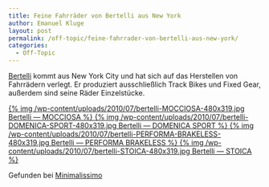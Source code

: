 ```yaml
---
title: Feine Fahrräder von Bertelli aus New York
author: Emanuel Kluge
layout: post
permalink: /off-topic/feine-fahrrader-von-bertelli-aus-new-york/
categories:
  - Off-Topic
---
```


[Bertelli][bertellibici] kommt aus New York City und hat sich auf das Herstellen von Fahrrädern verlegt. Er produziert ausschließlich Track Bikes und Fixed Gear, außerdem sind seine Räder Einzelstücke.

<a href="http://www.bertellibici.com/product.php?works_id=119">
  {% img /wp-content/uploads/2010/07/bertelli-MOCCIOSA-480x319.jpg Bertelli &mdash; MOCCIOSA %}
</a>

<a href="http://www.bertellibici.com/product.php?works_id=116">
  {% img /wp-content/uploads/2010/07/bertelli-DOMENICA-SPORT-480x319.jpg Bertelli &mdash; DOMENICA SPORT %}
</a>

<a href="http://www.bertellibici.com/product.php?works_id=117">
  {% img /wp-content/uploads/2010/07/bertelli-PERFORMA-BRAKELESS-480x319.jpg Bertelli &mdash; PERFORMA BRAKELESS %}
</a>

<a href="http://www.bertellibici.com/product.php?works_id=115">
  {% img /wp-content/uploads/2010/07/bertelli-STOICA-480x319.jpg Bertelli &mdash; STOICA %}
</a>

Gefunden bei [Minimalissimo][minimalissimo]

[bertellibici]: http://www.bertellibici.com/
[minimalissimo]: http://minimalissimo.com/2010/07/domenica-sport/
